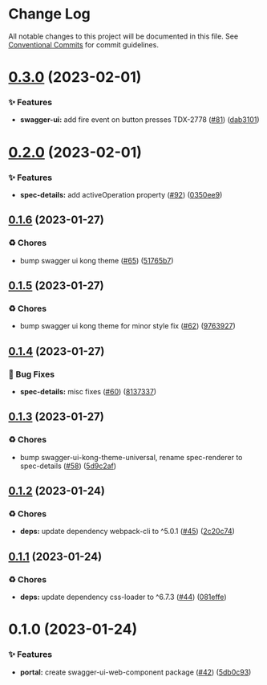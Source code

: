 # Change Log

All notable changes to this project will be documented in this file.
See [Conventional Commits](https://conventionalcommits.org) for commit guidelines.

# [0.3.0](https://github.com/Kong/public-ui-components/compare/@kong-ui-public/swagger-ui-web-component@0.2.0...@kong-ui-public/swagger-ui-web-component@0.3.0) (2023-02-01)


### ✨ Features

* **swagger-ui:** add fire event on button presses TDX-2778 ([#81](https://github.com/Kong/public-ui-components/issues/81)) ([dab3101](https://github.com/Kong/public-ui-components/commit/dab3101001c9713f7e35860942a8c9f455dfcb6f))





# [0.2.0](https://github.com/Kong/public-ui-components/compare/@kong-ui-public/swagger-ui-web-component@0.1.6...@kong-ui-public/swagger-ui-web-component@0.2.0) (2023-02-01)


### ✨ Features

* **spec-details:** add activeOperation property ([#92](https://github.com/Kong/public-ui-components/issues/92)) ([0350ee9](https://github.com/Kong/public-ui-components/commit/0350ee96b5bacf9f5728f267142c0b1958185f10))





## [0.1.6](https://github.com/Kong/public-ui-components/compare/@kong-ui-public/swagger-ui-web-component@0.1.5...@kong-ui-public/swagger-ui-web-component@0.1.6) (2023-01-27)


### ♻️ Chores

* bump swagger ui kong theme ([#65](https://github.com/Kong/public-ui-components/issues/65)) ([51765b7](https://github.com/Kong/public-ui-components/commit/51765b7100a494e64dc7d227a1e6c49af539554c))





## [0.1.5](https://github.com/Kong/public-ui-components/compare/@kong-ui-public/swagger-ui-web-component@0.1.4...@kong-ui-public/swagger-ui-web-component@0.1.5) (2023-01-27)


### ♻️ Chores

* bump swagger ui kong theme for minor style fix ([#62](https://github.com/Kong/public-ui-components/issues/62)) ([9763927](https://github.com/Kong/public-ui-components/commit/9763927f6be1056074e3e34ab0a5a0e0bf86e4b3))





## [0.1.4](https://github.com/Kong/public-ui-components/compare/@kong-ui-public/swagger-ui-web-component@0.1.3...@kong-ui-public/swagger-ui-web-component@0.1.4) (2023-01-27)


### 🐛 Bug Fixes

* **spec-details:** misc fixes ([#60](https://github.com/Kong/public-ui-components/issues/60)) ([8137337](https://github.com/Kong/public-ui-components/commit/813733757c6797b2bcc19f802b0d2dde31c52cbe))





## [0.1.3](https://github.com/Kong/public-ui-components/compare/@kong-ui-public/swagger-ui-web-component@0.1.2...@kong-ui-public/swagger-ui-web-component@0.1.3) (2023-01-27)


### ♻️ Chores

* bump swagger-ui-kong-theme-universal, rename spec-renderer to spec-details ([#58](https://github.com/Kong/public-ui-components/issues/58)) ([5d9c2af](https://github.com/Kong/public-ui-components/commit/5d9c2af5f8184d7f353f5e5f2437fdaabe99a673))





## [0.1.2](https://github.com/Kong/public-ui-components/compare/@kong-ui-public/swagger-ui-web-component@0.1.1...@kong-ui-public/swagger-ui-web-component@0.1.2) (2023-01-24)


### ♻️ Chores

* **deps:** update dependency webpack-cli to ^5.0.1 ([#45](https://github.com/Kong/public-ui-components/issues/45)) ([2c20c74](https://github.com/Kong/public-ui-components/commit/2c20c74d95a80a081c26e5962cd5deba1a792ef3))





## [0.1.1](https://github.com/Kong/public-ui-components/compare/@kong-ui-public/swagger-ui-web-component@0.1.0...@kong-ui-public/swagger-ui-web-component@0.1.1) (2023-01-24)


### ♻️ Chores

* **deps:** update dependency css-loader to ^6.7.3 ([#44](https://github.com/Kong/public-ui-components/issues/44)) ([081effe](https://github.com/Kong/public-ui-components/commit/081effe8f32b738cb4765b3180f3d02cf96bceef))





# 0.1.0 (2023-01-24)


### ✨ Features

* **portal:** create swagger-ui-web-component package ([#42](https://github.com/Kong/public-ui-components/issues/42)) ([5db0c93](https://github.com/Kong/public-ui-components/commit/5db0c9382b58ad76d7ad5e40aa4e3e2393b7d900))
